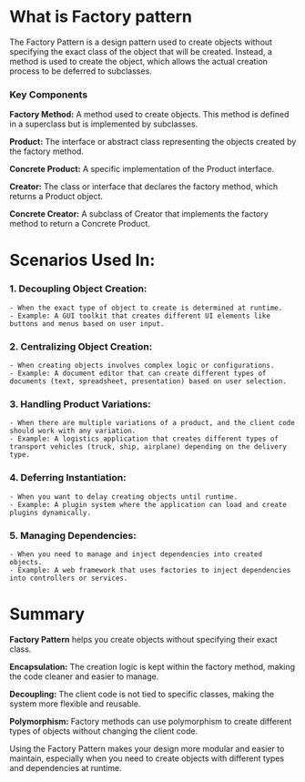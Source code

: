 # What is Factory pattern

The Factory Pattern is a design pattern used to create objects without specifying the exact class of the object that will be created. Instead, a method is used to create the object, which allows the actual creation process to be deferred to subclasses.

### Key Components
**Factory Method:** A method used to create objects. This method is defined in a superclass but is implemented by subclasses.

**Product:** The interface or abstract class representing the objects created by the factory method.

**Concrete Product:** A specific implementation of the Product interface.

**Creator:** The class or interface that declares the factory method, which returns a Product object.

**Concrete Creator:** A subclass of Creator that implements the factory method to return a Concrete Product.

# Scenarios Used In:

### 1. Decoupling Object Creation:
    - When the exact type of object to create is determined at runtime.
    - Example: A GUI toolkit that creates different UI elements like buttons and menus based on user input.

### 2. Centralizing Object Creation:
    - When creating objects involves complex logic or configurations.
    - Example: A document editor that can create different types of documents (text, spreadsheet, presentation) based on user selection.

### 3. Handling Product Variations:
    - When there are multiple variations of a product, and the client code should work with any variation.
    - Example: A logistics application that creates different types of transport vehicles (truck, ship, airplane) depending on the delivery type.

### 4. Deferring Instantiation:
    - When you want to delay creating objects until runtime.
    - Example: A plugin system where the application can load and create plugins dynamically.

### 5. Managing Dependencies:
    - When you need to manage and inject dependencies into created objects.
    - Example: A web framework that uses factories to inject dependencies into controllers or services.

# Summary

**Factory Pattern** helps you create objects without specifying their exact class.

**Encapsulation:** The creation logic is kept within the factory method, making the code cleaner and easier to manage.

**Decoupling:** The client code is not tied to specific classes, making the system more flexible and reusable.

**Polymorphism:** Factory methods can use polymorphism to create different types of objects without changing the client code.

Using the Factory Pattern makes your design more modular and easier to maintain, especially when you need to create objects with different types and dependencies at runtime.